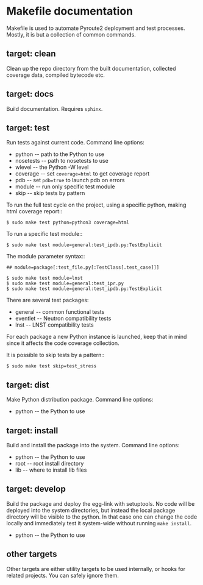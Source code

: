 Makefile documentation
======================

Makefile is used to automate Pyroute2 deployment and test
processes. Mostly, it is but a collection of common commands.


target: clean
-------------

Clean up the repo directory from the built documentation,
collected coverage data, compiled bytecode etc.

target: docs
------------

Build documentation. Requires `sphinx`.

target: test
------------

Run tests against current code. Command line options:

* python -- path to the Python to use
* nosetests -- path to nosetests to use
* wlevel -- the Python -W level
* coverage -- set `coverage=html` to get coverage report
* pdb -- set `pdb=true` to launch pdb on errors
* module -- run only specific test module
* skip -- skip tests by pattern

To run the full test cycle on the project, using a specific
python, making html coverage report::

    $ sudo make test python=python3 coverage=html

To run a specific test module::

    $ sudo make test module=general:test_ipdb.py:TestExplicit

The module parameter syntax::

    ## module=package[:test_file.py[:TestClass[.test_case]]]

    $ sudo make test module=lnst
    $ sudo make test module=general:test_ipr.py
    $ sudo make test module=general:test_ipdb.py:TestExplicit

There are several test packages:

* general -- common functional tests
* eventlet -- Neutron compatibility tests
* lnst -- LNST compatibility tests

For each package a new Python instance is launched, keep that
in mind since it affects the code coverage collection.

It is possible to skip tests by a pattern::

    $ sudo make test skip=test_stress

target: dist
------------

Make Python distribution package. Command line options:

* python -- the Python to use

target: install
---------------

Build and install the package into the system. Command line options:

* python -- the Python to use
* root -- root install directory
* lib -- where to install lib files

target: develop
---------------

Build the package and deploy the egg-link with setuptools. No code
will be deployed into the system directories, but instead the local
package directory will be visible to the python. In that case one
can change the code locally and immediately test it system-wide
without running `make install`.

* python -- the Python to use

other targets
-------------

Other targets are either utility targets to be used internally,
or hooks for related projects. You can safely ignore them.
